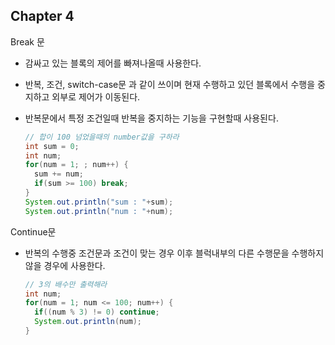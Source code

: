 ## Chapter 4

Break 문
- 감싸고 있는 블록의 제어를 빠져나올때 사용한다.

- 반복, 조건, switch-case문 과 같이 쓰이며 현재 수행하고 있던 블록에서 수행을 중지하고 외부로 제어가 이동된다.

- 반복문에서 특정 조건일때 반복을 중지하는 기능을 구현할때 사용된다.

  ```java
  // 합이 100 넘었을때의 number값을 구하라
  int sum = 0;
  int num;
  for(num = 1; ; num++) {
    sum += num;
    if(sum >= 100) break;
  }
  System.out.println("sum : "+sum);
  System.out.println("num : "+num);
  ```

  

Continue문

- 반복의 수행중 조건문과 조건이 맞는 경우 이후 블럭내부의 다른 수행문을 수행하지 않을 경우에 사용한다.

  ```java
  // 3의 배수만 출력해라 
  int num;
  for(num = 1; num <= 100; num++) {
    if((num % 3) != 0) continue;
    System.out.println(num);
  }
  ```

  